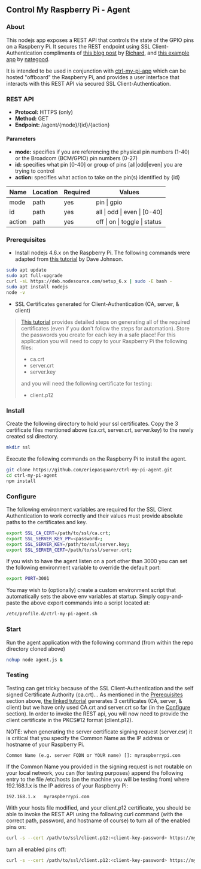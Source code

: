 ## Control My Raspberry Pi - Agent


### About

This nodejs app exposes a REST API that controls the state of the GPIO pins on a Raspberry Pi.  It secures the REST endpoint using SSL Client-Authentication compliments of [this blog post](http://www.gettingcirrius.com/2012/06/securing-nodejs-and-express-with-ssl.html) by [Richard](https://www.blogger.com/profile/06198124983518126356), and [this example app](https://github.com/nategood/node-auth) by [nategood](https://github.com/nategood).  

It is intended to be used in conjunction with [ctrl-my-pi-app](https://github.com/eriepasquare/ctrl-my-pi-app) which can be hosted "offboard" the Raspberry Pi, and provides a user interface that interacts with this REST API via secured SSL Client-Authentication.

### REST API

* __Protocol:__ HTTPS (only)
* __Method:__ GET
* __Endpoint:__ /agent/{mode}/{id}/{action}

#### Parameters
* __mode:__ specifies if you are referencing the physical pin numbers (1-40) or the Broadcom (BCM/GPIO) pin numbers (0-27)
* __id:__ specifies what pin [0-40] or group of pins [all|odd|even] you are trying to control
* __action:__ specifies what action to take on the pin(s) identified by {id}

| Name |Location|Required|Values|
|------|--------|--------|------|
|mode  |path    |yes     |pin &#124; gpio |
|id    |path    |yes     |all &#124; odd &#124; even &#124; [0-40] |
|action|path    |yes     |off &#124; on &#124; toggle &#124; status |

### <a name="prerequisites"></a>Prerequisites
* Install nodejs 4.6.x on the Raspberry Pi. The following commands were adapted from [this tutorial](http://thisdavej.com/upgrading-to-more-recent-versions-of-node-js-on-the-raspberry-pi/
) by Dave Johnson.
```sh
sudo apt update
sudo apt full-upgrade
curl -sL https://deb.nodesource.com/setup_6.x | sudo -E bash -
sudo apt install nodejs
node -v
```
* SSL Certificates generated for Client-Authentication (CA, server, & client)
 > [This tutorial](http://www.gettingcirrius.com/2012/06/automating-creation-of-certificate.html) provides detailed steps on generating all of the required certificates (even if you don't follow the steps for automation).  Store the passwords you create for each key in a safe place!  For this application you will need to copy to your Raspberry Pi the following files:
 > * ca.crt
 > * server.crt
 > * server.key 
 >
 > and you will need the following certificate for testing:
 > * client.p12

### Install

Create the following directory to hold your ssl certificates. Copy the 3 certificate files mentioned above (ca.crt, server.crt, server.key) to the newly created ssl directory.
```sh
mkdir ssl
```

Execute the following commands on the Raspberry Pi to install the agent.

```sh
git clone https://github.com/eriepasquare/ctrl-my-pi-agent.git
cd ctrl-my-pi-agent
npm install
```

### <a name="configure"></a>Configure

The following environment variables are required for the SSL Client Authentication to work correctly and their values must provide absolute paths to the certificates and key.
```sh
export SSL_CA_CERT=/path/to/ssl/ca.crt;
export SSL_SERVER_KEY_PP=<password>;
export SSL_SERVER_KEY=/path/to/ssl/server.key;
export SSL_SERVER_CERT=/path/to/ssl/server.crt;
```
If you wish to have the agent listen on a port other than 3000 you can set the following environment variable to override the default port:
```sh
export PORT=3001
```
You may wish to (optionally) create a custom environment script that  automatically sets the above env variables at startup.  Simply copy-and-paste the above export commands into a script located at:
```sh
/etc/profile.d/ctrl-my-pi-agent.sh
```

### Start

Run the agent application with the following command (from within the repo directory cloned above)
```sh
nohup node agent.js &
```

### Testing
Testing can get tricky because of the SSL Client-Authentication and the self signed Certificate Authority (ca.crt)...  As mentioned in the [Prerequisites](#prerequisites) section above, [the linked tutorial](http://www.gettingcirrius.com/2012/06/automating-creation-of-certificate.html) generates 3 certificates (CA, server, & client) but we have only used CA.crt and server.crt so far (in the [Configure](#configure) section).  In order to invoke the REST api, you will now need to provide the client certificate in the PKCS#12 format (client.p12).  

NOTE: when generating the server certificate signing request (server.csr) it is critical that you specify the Common Name as the IP address or hostname of your Raspberry Pi.
```
Common Name (e.g. server FQDN or YOUR name) []: myraspberrypi.com
```

If the Common Name you provided in the signing request is not routable on your local network, you can (for testing purposes) append the following entry to the file /etc/hosts (on the machine you will be testing from) where 192.168.1.x is the IP address of your Raspberry Pi:
```
192.168.1.x   myraspberrypi.com
```

With your hosts file modified, and your client.p12 certificate, you should be able to invoke the REST API using the following curl command (with the correct path, password, and hostname of course) to turn all of the enabled pins on:
```sh
curl -s --cert /path/to/ssl/client.p12:<client-key-password> https://myraspberrypi.com:3201/agent/pin/all/on
```
turn all enabled pins off:
```sh
curl -s --cert /path/to/ssl/client.p12:<client-key-password> https://myraspberrypi.com:3201/agent/pin/all/off
```
